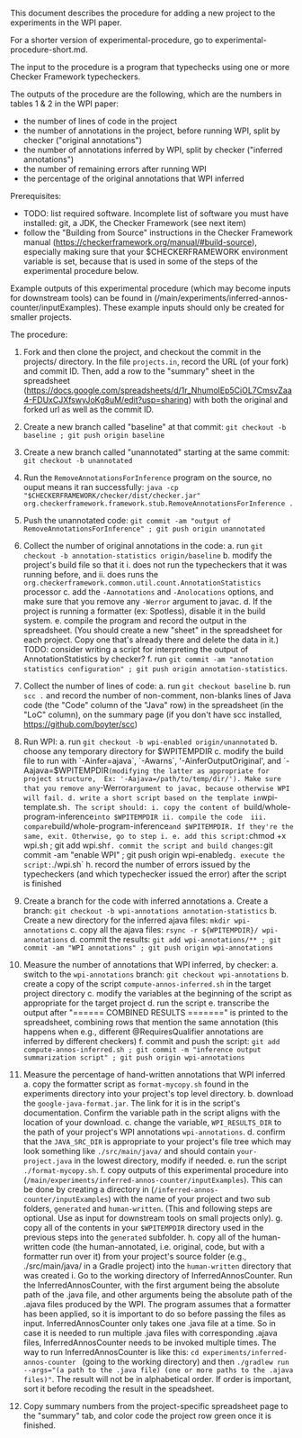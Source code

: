 This document describes the procedure for adding a new project to the
experiments in the WPI paper.

For a shorter version of experimental-procedure, go to experimental-procedure-short.md.

The input to the procedure is a program
that typechecks using one or more Checker Framework typecheckers.

The outputs of the procedure are the following, which are the
numbers in tables 1 & 2 in the WPI paper:
* the number of lines of code in the project
* the number of annotations in the project, before running WPI,
split by checker ("original annotations")
* the number of annotations inferred by WPI, split by checker
("inferred annotations")
* the number of remaining errors after running WPI
* the percentage of the original annotations that WPI inferred

Prerequisites:
* TODO: list required software. Incomplete list of software you must have installed:
git, a JDK, the Checker Framework (see next item)
* follow the "Building from Source" instructions in the Checker Framework manual
(https://checkerframework.org/manual/#build-source), especially making sure
that your $CHECKERFRAMEWORK environment variable is set, because that is used
in some of the steps of the experimental procedure below.

Example outputs of this experimental procedure (which may become inputs for downstream tools) 
can be found in (/main/experiments/inferred-annos-counter/inputExamples). 
These example inputs should only be created for smaller projects.

The procedure:

1. Fork and then clone the project, and checkout the commit in the
projects/ directory. In the file `projects.in`, record the URL (of your fork) and
commit ID. Then, add a row to the "summary" sheet in the spreadsheet
(https://docs.google.com/spreadsheets/d/1r_NhumolEp5CiOL7CmsvZaa4-FDUxCJXfswyJoKg8uM/edit?usp=sharing)
with both the original and forked url as well as the commit ID.

2. Create a new branch called "baseline" at that commit:
`git checkout -b baseline ; git push origin baseline`

3. Create a new branch called "unannotated" starting at the same commit:
`git checkout -b unannotated`

4. Run the `RemoveAnnotationsForInference` program on the source, no ouput means it ran successfully:
`java -cp "$CHECKERFRAMEWORK/checker/dist/checker.jar" org.checkerframework.framework.stub.RemoveAnnotationsForInference .`

5. Push the unannotated code:
`git commit -am "output of RemoveAnnotationsForInference" ; git push origin unannotated`

6. Collect the number of original annotations in the code:
   a. run `git checkout -b annotation-statistics origin/baseline`
   b. modify the project's build file so that it
        i. does not run the typecheckers that it was running before, and
        ii. does runs the `org.checkerframework.common.util.count.AnnotationStatistics` processor
   c. add the `-Aannotations` and `-Anolocations` options, and make sure that you remove any `-Werror` argument to javac.
   d. If the project is running a formatter (ex: Spotless), disable it in the build system. 
   e. compile the program and record the output in the spreadsheet. (You should
      create a new "sheet" in the spreadsheet for each project. Copy one that's
      already there and delete the data in it.)
   TODO: consider writing a script for interpreting the output of AnnotationStatistics by checker?
   f. run `git commit -am "annotation statistics configuration" ; git push origin annotation-statistics`.

7. Collect the number of lines of code:
   a. run `git checkout baseline`
   b. run `scc .` and record the number of non-comment, non-blanks lines of Java code (the "Code" column of the "Java" row) in the spreadsheet (in the "LoC" column), on the summary page (if you don't have scc installed, https://github.com/boyter/scc)
   
8. Run WPI:
   a. run `git checkout -b wpi-enabled origin/unannotated`
   b. choose any temporary directory for $WPITEMPDIR
   c. modify the build file to run with `-Ainfer=ajava`, `-Awarns`, '-AinferOutputOriginal', and `-Aajava=$WPITEMPDIR` (modifying the latter as appropriate for project structure, 
   Ex: '-Aajava=/path/to/temp/dir/'). Make sure that you remove any `-Werror` argument to javac, because otherwise WPI will fail.
   d. write a short script based on the template in `wpi-template.sh`. The script should:
      i. copy the content of `build/whole-program-inference` into $WPITEMPDIR
      ii. compile the code 
      iii. compare `build/whole-program-inference` and $WPITEMPDIR. If they're the same, exit. Otherwise, go to step i.
   e. add this script: `chmod +x wpi.sh ; git add wpi.sh`
   f. commit the script and build changes: `git commit -am "enable WPI" ; git push origin wpi-enabled`
   g. execute the script: `./wpi.sh`
   h. record the number of errors issued by the typecheckers (and which
   typechecker issued the error) after the script is finished

9. Create a branch for the code with inferred annotations
   a. Create a branch: `git checkout -b wpi-annotations annotation-statistics`
   b. Create a new directory for the inferred ajava files: `mkdir wpi-annotations`
   c. copy all the ajava files: `rsync -r ${WPITEMPDIR}/ wpi-annotations`
   d. commit the results: `git add wpi-annotations/** ; git commit -am "WPI annotations" ; git push origin wpi-annotations`

10. Measure the number of annotations that WPI inferred, by checker:
    a. switch to the `wpi-annotations` branch: `git checkout wpi-annotations`
    b. create a copy of the script `compute-annos-inferred.sh` in the target project directory
    c. modify the variables at the beginning of the script as appropriate for the target project
    d. run the script
    e. transcribe the output after "====== COMBINED RESULTS =======" is printed to the spreadsheet, combining rows that mention the same annotation (this happens when e.g., different @RequiresQualifier annotations are inferred by different checkers)
    f. commit and push the script: `git add compute-annos-inferred.sh ; git commit -m "inference output summarization script" ; git push origin wpi-annotations`

11. Measure the percentage of hand-written annotations that WPI inferred
    a. copy the formatter script as `format-mycopy.sh` found in the experiments directory into your project's top level directory. 
    b. download the `google-java-format.jar`. The link for it is in the script's documentation. Confirm the variable path in the script aligns with the location of your download.
    c. change the variable, `WPI_RESULTS_DIR` to the path of your project's WPI annotations `wpi-annotations`.
    d. confirm that the `JAVA_SRC_DIR` is appropriate to your project's file tree which may look something like `./src/main/java/` and should contain `your-project.java` in the lowest directory, modify if needed.
    e. run the script `./format-mycopy.sh`.
    f. copy outputs of this experimental procedure into (`/main/experiments/inferred-annos-counter/inputExamples`). This can be done by creating a directory in (`/inferred-annos-counter/inputExamples`) with the name of your project and two sub folders, `generated` and `human-written`. (This and following steps are optional. Use as input for downstream tools on small projects only).
    g. copy all of the contents in your `$WPITEMPDIR` directory used in the previous steps into the `generated` subfolder. 
    h. copy all of the human-written code (the human-annotated, i.e. original, code, but with a formatter run over it) from your project's source folder (e.g., ./src/main/java/ in a Gradle project) into the `human-written` directory that was created
    i. Go to the working directory of InferredAnnosCounter. Run the InferredAnnosCounter, with the first argument being the absolute path of the .java file, and other arguments being the absolute path of the .ajava files produced by the WPI. The program assumes that a formatter has been applied, so it is important to do so before passing the files as input. InferredAnnosCounter only takes one .java file at a time. So in case it is needed to run multiple .java files with corresponding .ajava files, InferredAnnosCounter needs to be invoked multiple times. The way to run InferredAnnosCounter is like this: ```cd experiments/inferred-annos-counter ``` (going to the working directory) and then ``` ./gradlew run --args="(a path to the .java file) (one or more paths to the .ajava files)" ```. The result will not be in alphabetical order. If order is important, sort it before recoding the result in the speadsheet.  
    
12. Copy summary numbers from the project-specific spreadsheet page to the "summary" tab, and color code the project row green once it is finished.
